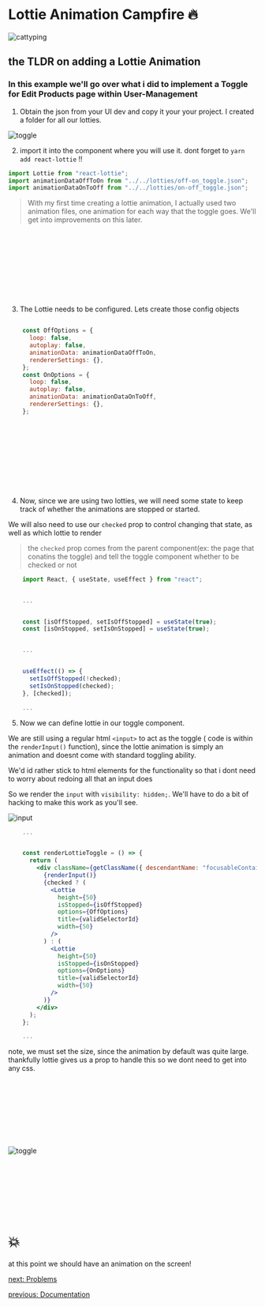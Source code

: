 # Lottie Animation Campfire 🔥


![cattyping](./images/cattyping.gif)

## the TLDR on adding a Lottie Animation

### In this example we'll go over what i did to implement a Toggle for Edit Products page within User-Management

1. Obtain the json from your UI dev and copy it your your project. I created a folder for all our lotties.

![toggle](./images/toggleAnimation.gif)

2. import it into the component where you will use it. dont forget to `yarn add react-lottie` !!

```jsx
import Lottie from "react-lottie";
import animationDataOffToOn from "../../lotties/off-on_toggle.json";
import animationDataOnToOff from "../../lotties/on-off_toggle.json";
```


> With my first time creating a lottie animation, I actually used two animation files, one animation for each way that the toggle goes. We'll get into improvements on this later.

<br></br>
<br></br>
<br></br>
<br></br>

3. The Lottie needs to be configured. Lets create those config objects
```jsx

    const OffOptions = {
      loop: false,
      autoplay: false,
      animationData: animationDataOffToOn,
      rendererSettings: {},
    };
    const OnOptions = {
      loop: false,
      autoplay: false,
      animationData: animationDataOnToOff,
      rendererSettings: {},
    };
```

<br></br>
<br></br>
<br></br>
<br></br>

4. Now, since we are using two lotties, we will need some state to keep track of whether the animations are stopped or started.

We will also need to use our `checked` prop to control changing that state, as well as which lottie to render
> the `checked` prop comes from the parent component(ex: the page that conatins the toggle) and tell the toggle component whether to be checked or not

```jsx
    import React, { useState, useEffect } from "react";


    ...


    const [isOffStopped, setIsOffStopped] = useState(true);
    const [isOnStopped, setIsOnStopped] = useState(true);


    ...


    useEffect(() => {
      setIsOffStopped(!checked);
      setIsOnStopped(checked);
    }, [checked]);

    ...


```




5. Now we can define lottie in our toggle component.

We are still using a regular html `<input>` to act as the toggle ( code is within the `renderInput()` function), since the lottie animation is simply an animation and doesnt come with standard toggling ability.

We'd id rather stick to html elements for the functionality so that i dont need to worry about redoing all that an input does

So we render the `input` with `visibility: hidden;`. We'll have to do a bit of hacking to make this work as you'll see.

![input](./images/input-type-checkbox.png)
```jsx
    ...


    const renderLottieToggle = () => {
      return (
        <div className={getClassName({ descendantName: "focusableContainer" })}>
          {renderInput()}
          {checked ? (
            <Lottie
              height={50}
              isStopped={isOffStopped}
              options={OffOptions}
              title={validSelectorId}
              width={50}
            />
          ) : (
            <Lottie
              height={50}
              isStopped={isOnStopped}
              options={OnOptions}
              title={validSelectorId}
              width={50}
            />
          )}
        </div>
      );
    };

    ...
 ```

note, we must set the size, since the animation by default was quite large. thankfully lottie gives us a prop to handle this so we dont need to get into any css.

<br></br>
<br></br>
<br></br>
<br></br>
![toggle](./images/toggleAnimation.gif)
<br></br>
<br></br>
<br></br>
<br></br>


# 💥
at this point we should have an animation on the screen!





[next: Problems](problems.md)

[previous: Documentation](documentation.md)


